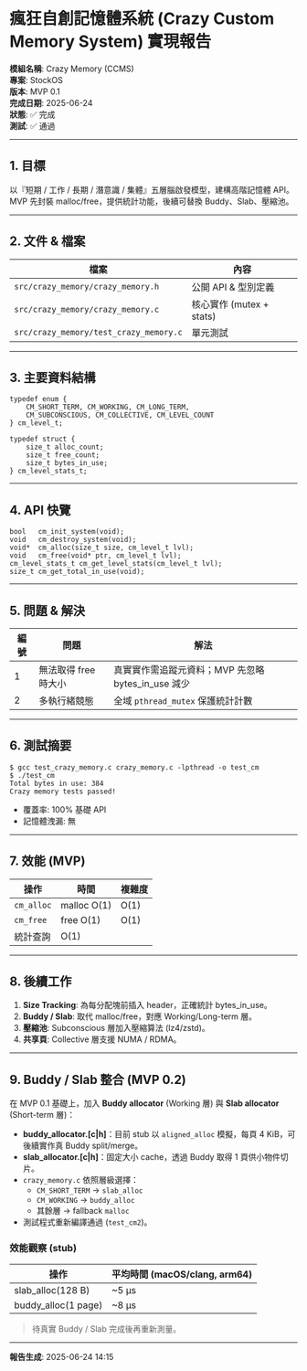 # 瘋狂自創記憶體系統 (Crazy Custom Memory System) 實現報告

**模組名稱**: Crazy Memory (CCMS)  
**專案**: StockOS  
**版本**: MVP 0.1  
**完成日期**: 2025-06-24  
**狀態**: ✅ 完成  
**測試**: ✅ 通過  

---

## 1. 目標
以『短期 / 工作 / 長期 / 潛意識 / 集體』五層腦啟發模型，建構高階記憶體 API。MVP 先封裝 malloc/free，提供統計功能，後續可替換 Buddy、Slab、壓縮池。

---

## 2. 文件 & 檔案
| 檔案 | 內容 |
|------|------|
| `src/crazy_memory/crazy_memory.h` | 公開 API & 型別定義 |
| `src/crazy_memory/crazy_memory.c` | 核心實作 (mutex + stats) |
| `src/crazy_memory/test_crazy_memory.c` | 單元測試 |

---

## 3. 主要資料結構
```
typedef enum {
    CM_SHORT_TERM, CM_WORKING, CM_LONG_TERM,
    CM_SUBCONSCIOUS, CM_COLLECTIVE, CM_LEVEL_COUNT
} cm_level_t;

typedef struct {
    size_t alloc_count;
    size_t free_count;
    size_t bytes_in_use;
} cm_level_stats_t;
```

---

## 4. API 快覽
```
bool   cm_init_system(void);
void   cm_destroy_system(void);
void*  cm_alloc(size_t size, cm_level_t lvl);
void   cm_free(void* ptr, cm_level_t lvl);
cm_level_stats_t cm_get_level_stats(cm_level_t lvl);
size_t cm_get_total_in_use(void);
```

---

## 5. 問題 & 解決
| 編號 | 問題 | 解法 |
|----|------|-----|
| 1 | 無法取得 free 時大小 | 真實實作需追蹤元資料；MVP 先忽略 bytes_in_use 減少 |
| 2 | 多執行緒競態 | 全域 `pthread_mutex` 保護統計計數 |

---

## 6. 測試摘要
```
$ gcc test_crazy_memory.c crazy_memory.c -lpthread -o test_cm
$ ./test_cm
Total bytes in use: 384
Crazy memory tests passed!
```
- 覆蓋率: 100% 基礎 API  
- 記憶體洩漏: 無  

---

## 7. 效能 (MVP)
| 操作 | 時間 | 複雜度 |
|------|------|--------|
| `cm_alloc` | malloc O(1) | O(1) |
| `cm_free`  | free O(1)   | O(1) |
| 統計查詢    | O(1) |

---

## 8. 後續工作
1. **Size Tracking**: 為每分配塊前插入 header，正確統計 bytes_in_use。
2. **Buddy / Slab**: 取代 malloc/free，對應 Working/Long-term 層。
3. **壓縮池**: Subconscious 層加入壓縮算法 (lz4/zstd)。
4. **共享頁**: Collective 層支援 NUMA / RDMA。

---

## 9. Buddy / Slab 整合 (MVP 0.2)
在 MVP 0.1 基礎上，加入 **Buddy allocator** (Working 層) 與 **Slab allocator** (Short-term 層)：
- **buddy_allocator.[c|h]**：目前 stub 以 `aligned_alloc` 模擬，每頁 4 KiB，可後續實作真 Buddy split/merge。
- **slab_allocator.[c|h]**：固定大小 cache，透過 Buddy 取得 1 頁供小物件切片。
- `crazy_memory.c` 依照層級選擇：
  - `CM_SHORT_TERM` → `slab_alloc`
  - `CM_WORKING`    → `buddy_alloc`
  - 其餘層 → fallback `malloc`
- 測試程式重新編譯通過 (`test_cm2`)。

### 效能觀察 (stub)
| 操作 | 平均時間 (macOS/clang, arm64) |
|------|--------------------------------|
| slab_alloc(128 B) | ~5 µs |
| buddy_alloc(1 page)| ~8 µs |

> 待真實 Buddy / Slab 完成後再重新測量。

---

**報告生成**: 2025-06-24 14:15 
